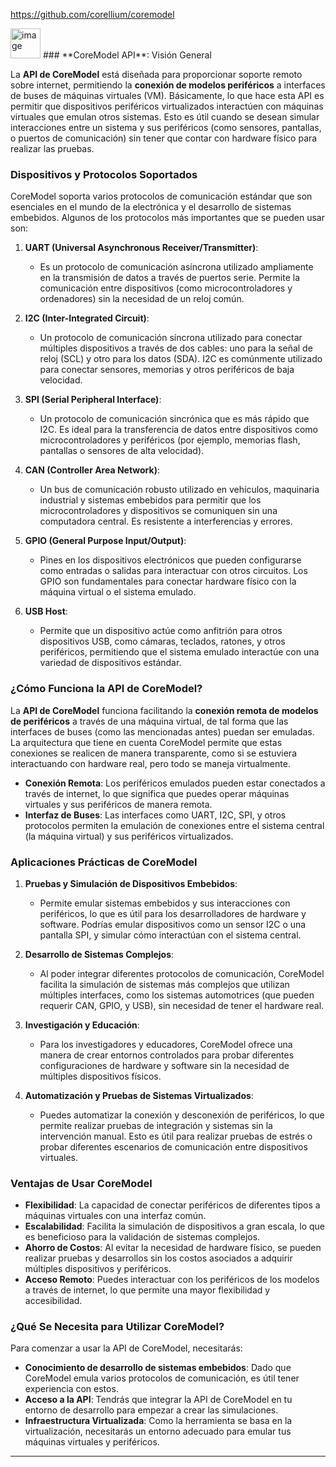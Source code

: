 

https://github.com/corellium/coremodel


<img width="48" height="48" alt="image" src="https://github.com/user-attachments/assets/88e11d17-1cdf-4170-9fb3-b604c0aa92bb" />
### **CoreModel API**: Visión General

La **API de CoreModel** está diseñada para proporcionar soporte remoto sobre internet, permitiendo la **conexión de modelos periféricos** a interfaces de buses de máquinas virtuales (VM). Básicamente, lo que hace esta API es permitir que dispositivos periféricos virtualizados interactúen con máquinas virtuales que emulan otros sistemas. Esto es útil cuando se desean simular interacciones entre un sistema y sus periféricos (como sensores, pantallas, o puertos de comunicación) sin tener que contar con hardware físico para realizar las pruebas.

### **Dispositivos y Protocolos Soportados**

CoreModel soporta varios protocolos de comunicación estándar que son esenciales en el mundo de la electrónica y el desarrollo de sistemas embebidos. Algunos de los protocolos más importantes que se pueden usar son:

1. **UART (Universal Asynchronous Receiver/Transmitter)**:

   * Es un protocolo de comunicación asíncrona utilizado ampliamente en la transmisión de datos a través de puertos serie. Permite la comunicación entre dispositivos (como microcontroladores y ordenadores) sin la necesidad de un reloj común.

2. **I2C (Inter-Integrated Circuit)**:

   * Un protocolo de comunicación síncrona utilizado para conectar múltiples dispositivos a través de dos cables: uno para la señal de reloj (SCL) y otro para los datos (SDA). I2C es comúnmente utilizado para conectar sensores, memorias y otros periféricos de baja velocidad.

3. **SPI (Serial Peripheral Interface)**:

   * Un protocolo de comunicación sincrónica que es más rápido que I2C. Es ideal para la transferencia de datos entre dispositivos como microcontroladores y periféricos (por ejemplo, memorias flash, pantallas o sensores de alta velocidad).

4. **CAN (Controller Area Network)**:

   * Un bus de comunicación robusto utilizado en vehículos, maquinaria industrial y sistemas embebidos para permitir que los microcontroladores y dispositivos se comuniquen sin una computadora central. Es resistente a interferencias y errores.

5. **GPIO (General Purpose Input/Output)**:

   * Pines en los dispositivos electrónicos que pueden configurarse como entradas o salidas para interactuar con otros circuitos. Los GPIO son fundamentales para conectar hardware físico con la máquina virtual o el sistema emulado.

6. **USB Host**:

   * Permite que un dispositivo actúe como anfitrión para otros dispositivos USB, como cámaras, teclados, ratones, y otros periféricos, permitiendo que el sistema emulado interactúe con una variedad de dispositivos estándar.

### **¿Cómo Funciona la API de CoreModel?**

La **API de CoreModel** funciona facilitando la **conexión remota de modelos de periféricos** a través de una máquina virtual, de tal forma que las interfaces de buses (como las mencionadas antes) puedan ser emuladas. La arquitectura que tiene en cuenta CoreModel permite que estas conexiones se realicen de manera transparente, como si se estuviera interactuando con hardware real, pero todo se maneja virtualmente.

* **Conexión Remota**: Los periféricos emulados pueden estar conectados a través de internet, lo que significa que puedes operar máquinas virtuales y sus periféricos de manera remota.
* **Interfaz de Buses**: Las interfaces como UART, I2C, SPI, y otros protocolos permiten la emulación de conexiones entre el sistema central (la máquina virtual) y sus periféricos virtualizados.

### **Aplicaciones Prácticas de CoreModel**

1. **Pruebas y Simulación de Dispositivos Embebidos**:

   * Permite emular sistemas embebidos y sus interacciones con periféricos, lo que es útil para los desarrolladores de hardware y software. Podrías emular dispositivos como un sensor I2C o una pantalla SPI, y simular cómo interactúan con el sistema central.

2. **Desarrollo de Sistemas Complejos**:

   * Al poder integrar diferentes protocolos de comunicación, CoreModel facilita la simulación de sistemas más complejos que utilizan múltiples interfaces, como los sistemas automotrices (que pueden requerir CAN, GPIO, y USB), sin necesidad de tener el hardware real.

3. **Investigación y Educación**:

   * Para los investigadores y educadores, CoreModel ofrece una manera de crear entornos controlados para probar diferentes configuraciones de hardware y software sin la necesidad de múltiples dispositivos físicos.

4. **Automatización y Pruebas de Sistemas Virtualizados**:

   * Puedes automatizar la conexión y desconexión de periféricos, lo que permite realizar pruebas de integración y sistemas sin la intervención manual. Esto es útil para realizar pruebas de estrés o probar diferentes escenarios de comunicación entre dispositivos virtuales.

### **Ventajas de Usar CoreModel**

* **Flexibilidad**: La capacidad de conectar periféricos de diferentes tipos a máquinas virtuales con una interfaz común.
* **Escalabilidad**: Facilita la simulación de dispositivos a gran escala, lo que es beneficioso para la validación de sistemas complejos.
* **Ahorro de Costos**: Al evitar la necesidad de hardware físico, se pueden realizar pruebas y desarrollos sin los costos asociados a adquirir múltiples dispositivos y periféricos.
* **Acceso Remoto**: Puedes interactuar con los periféricos de los modelos a través de internet, lo que permite una mayor flexibilidad y accesibilidad.

### ¿Qué Se Necesita para Utilizar CoreModel?

Para comenzar a usar la API de CoreModel, necesitarás:

* **Conocimiento de desarrollo de sistemas embebidos**: Dado que CoreModel emula varios protocolos de comunicación, es útil tener experiencia con estos.
* **Acceso a la API**: Tendrás que integrar la API de CoreModel en tu entorno de desarrollo para empezar a crear las simulaciones.
* **Infraestructura Virtualizada**: Como la herramienta se basa en la virtualización, necesitarás un entorno adecuado para emular tus máquinas virtuales y periféricos.

---
